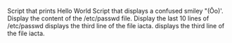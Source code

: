 Script that prints Hello World
Script that displays a confused smiley "(Ôo)'.
Display the content of the /etc/passwd file.
Display the last 10 lines of /etc/passwd
displays the third line of the file iacta.
displays the third line of the file iacta.
